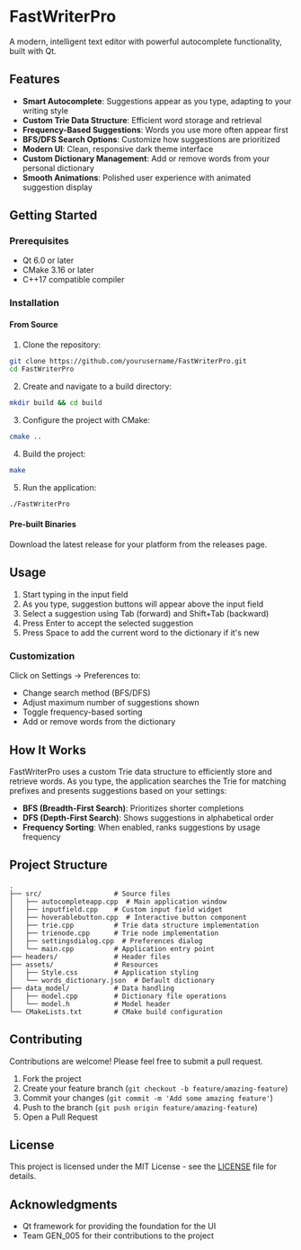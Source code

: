 # FastWriterPro

A modern, intelligent text editor with powerful autocomplete functionality, built with Qt.

## Features

- **Smart Autocomplete**: Suggestions appear as you type, adapting to your writing style
- **Custom Trie Data Structure**: Efficient word storage and retrieval
- **Frequency-Based Suggestions**: Words you use more often appear first
- **BFS/DFS Search Options**: Customize how suggestions are prioritized
- **Modern UI**: Clean, responsive dark theme interface
- **Custom Dictionary Management**: Add or remove words from your personal dictionary
- **Smooth Animations**: Polished user experience with animated suggestion display

## Getting Started

### Prerequisites

- Qt 6.0 or later
- CMake 3.16 or later
- C++17 compatible compiler

### Installation

#### From Source

1. Clone the repository:
```bash
git clone https://github.com/yourusername/FastWriterPro.git
cd FastWriterPro
```

2. Create and navigate to a build directory:
```bash
mkdir build && cd build
```

3. Configure the project with CMake:
```bash
cmake ..
```

4. Build the project:
```bash
make
```

5. Run the application:
```bash
./FastWriterPro
```

#### Pre-built Binaries

Download the latest release for your platform from the releases page.

## Usage

1. Start typing in the input field
2. As you type, suggestion buttons will appear above the input field
3. Select a suggestion using Tab (forward) and Shift+Tab (backward)
4. Press Enter to accept the selected suggestion
5. Press Space to add the current word to the dictionary if it's new

### Customization

Click on Settings -> Preferences to:
- Change search method (BFS/DFS)
- Adjust maximum number of suggestions shown
- Toggle frequency-based sorting
- Add or remove words from the dictionary

## How It Works

FastWriterPro uses a custom Trie data structure to efficiently store and retrieve words. As you type, the application searches the Trie for matching prefixes and presents suggestions based on your settings:

- **BFS (Breadth-First Search)**: Prioritizes shorter completions
- **DFS (Depth-First Search)**: Shows suggestions in alphabetical order
- **Frequency Sorting**: When enabled, ranks suggestions by usage frequency

## Project Structure

```
.
├── src/                  # Source files
│   ├── autocompleteapp.cpp  # Main application window
│   ├── inputfield.cpp    # Custom input field widget
│   ├── hoverablebutton.cpp  # Interactive button component
│   ├── trie.cpp          # Trie data structure implementation
│   ├── trienode.cpp      # Trie node implementation
│   ├── settingsdialog.cpp  # Preferences dialog
│   └── main.cpp          # Application entry point
├── headers/              # Header files
├── assets/               # Resources
│   ├── Style.css         # Application styling
│   └── words_dictionary.json  # Default dictionary
├── data_model/           # Data handling
│   ├── model.cpp         # Dictionary file operations
│   └── model.h           # Model header
└── CMakeLists.txt        # CMake build configuration
```

## Contributing

Contributions are welcome! Please feel free to submit a pull request.

1. Fork the project
2. Create your feature branch (`git checkout -b feature/amazing-feature`)
3. Commit your changes (`git commit -m 'Add some amazing feature'`)
4. Push to the branch (`git push origin feature/amazing-feature`)
5. Open a Pull Request

## License

This project is licensed under the MIT License - see the [LICENSE](LICENSE) file for details.

## Acknowledgments

- Qt framework for providing the foundation for the UI
- Team GEN_005 for their contributions to the project
